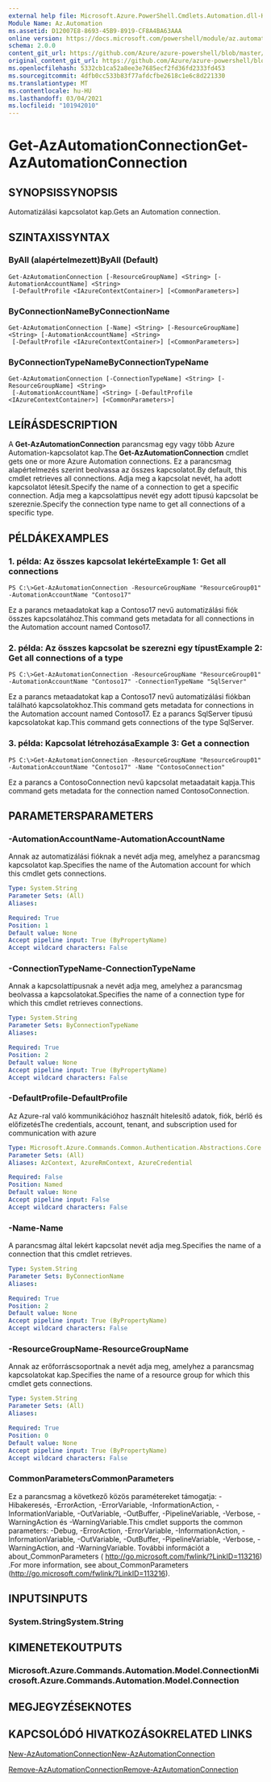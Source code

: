 ```yaml
---
external help file: Microsoft.Azure.PowerShell.Cmdlets.Automation.dll-Help.xml
Module Name: Az.Automation
ms.assetid: D12007E8-8693-45B9-8919-CF8A4BA63AAA
online version: https://docs.microsoft.com/powershell/module/az.automation/get-azautomationconnection
schema: 2.0.0
content_git_url: https://github.com/Azure/azure-powershell/blob/master/src/Automation/Automation/help/Get-AzAutomationConnection.md
original_content_git_url: https://github.com/Azure/azure-powershell/blob/master/src/Automation/Automation/help/Get-AzAutomationConnection.md
ms.openlocfilehash: 5332cb1ca52a8ee3e7685ecf2fd36fd2333fd453
ms.sourcegitcommit: 4dfb0cc533b83f77afdcfbe2618c1e6c8d221330
ms.translationtype: MT
ms.contentlocale: hu-HU
ms.lasthandoff: 03/04/2021
ms.locfileid: "101942010"
---
```

# <span data-ttu-id="5f2c2-101">Get-AzAutomationConnection</span><span class="sxs-lookup"><span data-stu-id="5f2c2-101">Get-AzAutomationConnection</span></span>

## <span data-ttu-id="5f2c2-102">SYNOPSIS</span><span class="sxs-lookup"><span data-stu-id="5f2c2-102">SYNOPSIS</span></span>
<span data-ttu-id="5f2c2-103">Automatizálási kapcsolatot kap.</span><span class="sxs-lookup"><span data-stu-id="5f2c2-103">Gets an Automation connection.</span></span>

## <span data-ttu-id="5f2c2-104">SZINTAXIS</span><span class="sxs-lookup"><span data-stu-id="5f2c2-104">SYNTAX</span></span>

### <span data-ttu-id="5f2c2-105">ByAll (alapértelmezett)</span><span class="sxs-lookup"><span data-stu-id="5f2c2-105">ByAll (Default)</span></span>
```
Get-AzAutomationConnection [-ResourceGroupName] <String> [-AutomationAccountName] <String>
 [-DefaultProfile <IAzureContextContainer>] [<CommonParameters>]
```

### <span data-ttu-id="5f2c2-106">ByConnectionName</span><span class="sxs-lookup"><span data-stu-id="5f2c2-106">ByConnectionName</span></span>
```
Get-AzAutomationConnection [-Name] <String> [-ResourceGroupName] <String> [-AutomationAccountName] <String>
 [-DefaultProfile <IAzureContextContainer>] [<CommonParameters>]
```

### <span data-ttu-id="5f2c2-107">ByConnectionTypeName</span><span class="sxs-lookup"><span data-stu-id="5f2c2-107">ByConnectionTypeName</span></span>
```
Get-AzAutomationConnection [-ConnectionTypeName] <String> [-ResourceGroupName] <String>
 [-AutomationAccountName] <String> [-DefaultProfile <IAzureContextContainer>] [<CommonParameters>]
```

## <span data-ttu-id="5f2c2-108">LEÍRÁS</span><span class="sxs-lookup"><span data-stu-id="5f2c2-108">DESCRIPTION</span></span>
<span data-ttu-id="5f2c2-109">A **Get-AzAutomationConnection** parancsmag egy vagy több Azure Automation-kapcsolatot kap.</span><span class="sxs-lookup"><span data-stu-id="5f2c2-109">The **Get-AzAutomationConnection** cmdlet gets one or more Azure Automation connections.</span></span>
<span data-ttu-id="5f2c2-110">Ez a parancsmag alapértelmezés szerint beolvassa az összes kapcsolatot.</span><span class="sxs-lookup"><span data-stu-id="5f2c2-110">By default, this cmdlet retrieves all connections.</span></span>
<span data-ttu-id="5f2c2-111">Adja meg a kapcsolat nevét, ha adott kapcsolatot létesít.</span><span class="sxs-lookup"><span data-stu-id="5f2c2-111">Specify the name of a connection to get a specific connection.</span></span>
<span data-ttu-id="5f2c2-112">Adja meg a kapcsolattípus nevét egy adott típusú kapcsolat be szereznie.</span><span class="sxs-lookup"><span data-stu-id="5f2c2-112">Specify the connection type name to get all connections of a specific type.</span></span>

## <span data-ttu-id="5f2c2-113">PÉLDÁK</span><span class="sxs-lookup"><span data-stu-id="5f2c2-113">EXAMPLES</span></span>

### <span data-ttu-id="5f2c2-114">1. példa: Az összes kapcsolat lekérte</span><span class="sxs-lookup"><span data-stu-id="5f2c2-114">Example 1: Get all connections</span></span>
```
PS C:\>Get-AzAutomationConnection -ResourceGroupName "ResourceGroup01" -AutomationAccountName "Contoso17"
```

<span data-ttu-id="5f2c2-115">Ez a parancs metaadatokat kap a Contoso17 nevű automatizálási fiók összes kapcsolatához.</span><span class="sxs-lookup"><span data-stu-id="5f2c2-115">This command gets metadata for all connections in the Automation account named Contoso17.</span></span>

### <span data-ttu-id="5f2c2-116">2. példa: Az összes kapcsolat be szerezni egy típust</span><span class="sxs-lookup"><span data-stu-id="5f2c2-116">Example 2: Get all connections of a type</span></span>
```
PS C:\>Get-AzAutomationConnection -ResourceGroupName "ResourceGroup01" -AutomationAccountName "Contoso17" -ConnectionTypeName "SqlServer"
```

<span data-ttu-id="5f2c2-117">Ez a parancs metaadatokat kap a Contoso17 nevű automatizálási fiókban található kapcsolatokhoz.</span><span class="sxs-lookup"><span data-stu-id="5f2c2-117">This command gets metadata for connections in the Automation account named Contoso17.</span></span>
<span data-ttu-id="5f2c2-118">Ez a parancs SqlServer típusú kapcsolatokat kap.</span><span class="sxs-lookup"><span data-stu-id="5f2c2-118">This command gets connections of the type SqlServer.</span></span>

### <span data-ttu-id="5f2c2-119">3. példa: Kapcsolat létrehozása</span><span class="sxs-lookup"><span data-stu-id="5f2c2-119">Example 3: Get a connection</span></span>
```
PS C:\>Get-AzAutomationConnection -ResourceGroupName "ResourceGroup01" -AutomationAccountName "Contoso17" -Name "ContosoConnection"
```

<span data-ttu-id="5f2c2-120">Ez a parancs a ContosoConnection nevű kapcsolat metaadatait kapja.</span><span class="sxs-lookup"><span data-stu-id="5f2c2-120">This command gets metadata for the connection named ContosoConnection.</span></span>

## <span data-ttu-id="5f2c2-121">PARAMETERS</span><span class="sxs-lookup"><span data-stu-id="5f2c2-121">PARAMETERS</span></span>

### <span data-ttu-id="5f2c2-122">-AutomationAccountName</span><span class="sxs-lookup"><span data-stu-id="5f2c2-122">-AutomationAccountName</span></span>
<span data-ttu-id="5f2c2-123">Annak az automatizálási fióknak a nevét adja meg, amelyhez a parancsmag kapcsolatot kap.</span><span class="sxs-lookup"><span data-stu-id="5f2c2-123">Specifies the name of the Automation account for which this cmdlet gets connections.</span></span>

```yaml
Type: System.String
Parameter Sets: (All)
Aliases:

Required: True
Position: 1
Default value: None
Accept pipeline input: True (ByPropertyName)
Accept wildcard characters: False
```

### <span data-ttu-id="5f2c2-124">-ConnectionTypeName</span><span class="sxs-lookup"><span data-stu-id="5f2c2-124">-ConnectionTypeName</span></span>
<span data-ttu-id="5f2c2-125">Annak a kapcsolattípusnak a nevét adja meg, amelyhez a parancsmag beolvassa a kapcsolatokat.</span><span class="sxs-lookup"><span data-stu-id="5f2c2-125">Specifies the name of a connection type for which this cmdlet retrieves connections.</span></span>

```yaml
Type: System.String
Parameter Sets: ByConnectionTypeName
Aliases:

Required: True
Position: 2
Default value: None
Accept pipeline input: True (ByPropertyName)
Accept wildcard characters: False
```

### <span data-ttu-id="5f2c2-126">-DefaultProfile</span><span class="sxs-lookup"><span data-stu-id="5f2c2-126">-DefaultProfile</span></span>
<span data-ttu-id="5f2c2-127">Az Azure-ral való kommunikációhoz használt hitelesítő adatok, fiók, bérlő és előfizetés</span><span class="sxs-lookup"><span data-stu-id="5f2c2-127">The credentials, account, tenant, and subscription used for communication with azure</span></span>

```yaml
Type: Microsoft.Azure.Commands.Common.Authentication.Abstractions.Core.IAzureContextContainer
Parameter Sets: (All)
Aliases: AzContext, AzureRmContext, AzureCredential

Required: False
Position: Named
Default value: None
Accept pipeline input: False
Accept wildcard characters: False
```

### <span data-ttu-id="5f2c2-128">-Name</span><span class="sxs-lookup"><span data-stu-id="5f2c2-128">-Name</span></span>
<span data-ttu-id="5f2c2-129">A parancsmag által lekért kapcsolat nevét adja meg.</span><span class="sxs-lookup"><span data-stu-id="5f2c2-129">Specifies the name of a connection that this cmdlet retrieves.</span></span>

```yaml
Type: System.String
Parameter Sets: ByConnectionName
Aliases:

Required: True
Position: 2
Default value: None
Accept pipeline input: True (ByPropertyName)
Accept wildcard characters: False
```

### <span data-ttu-id="5f2c2-130">-ResourceGroupName</span><span class="sxs-lookup"><span data-stu-id="5f2c2-130">-ResourceGroupName</span></span>
<span data-ttu-id="5f2c2-131">Annak az erőforráscsoportnak a nevét adja meg, amelyhez a parancsmag kapcsolatokat kap.</span><span class="sxs-lookup"><span data-stu-id="5f2c2-131">Specifies the name of a resource group for which this cmdlet gets connections.</span></span>

```yaml
Type: System.String
Parameter Sets: (All)
Aliases:

Required: True
Position: 0
Default value: None
Accept pipeline input: True (ByPropertyName)
Accept wildcard characters: False
```

### <span data-ttu-id="5f2c2-132">CommonParameters</span><span class="sxs-lookup"><span data-stu-id="5f2c2-132">CommonParameters</span></span>
<span data-ttu-id="5f2c2-133">Ez a parancsmag a következő közös paramétereket támogatja: -Hibakeresés, -ErrorAction, -ErrorVariable, -InformationAction, -InformationVariable, -OutVariable, -OutBuffer, -PipelineVariable, -Verbose, -WarningAction és -WarningVariable.</span><span class="sxs-lookup"><span data-stu-id="5f2c2-133">This cmdlet supports the common parameters: -Debug, -ErrorAction, -ErrorVariable, -InformationAction, -InformationVariable, -OutVariable, -OutBuffer, -PipelineVariable, -Verbose, -WarningAction, and -WarningVariable.</span></span> <span data-ttu-id="5f2c2-134">További információt a about_CommonParameters ( http://go.microsoft.com/fwlink/?LinkID=113216) .</span><span class="sxs-lookup"><span data-stu-id="5f2c2-134">For more information, see about_CommonParameters (http://go.microsoft.com/fwlink/?LinkID=113216).</span></span>

## <span data-ttu-id="5f2c2-135">INPUTS</span><span class="sxs-lookup"><span data-stu-id="5f2c2-135">INPUTS</span></span>

### <span data-ttu-id="5f2c2-136">System.String</span><span class="sxs-lookup"><span data-stu-id="5f2c2-136">System.String</span></span>

## <span data-ttu-id="5f2c2-137">KIMENETEK</span><span class="sxs-lookup"><span data-stu-id="5f2c2-137">OUTPUTS</span></span>

### <span data-ttu-id="5f2c2-138">Microsoft.Azure.Commands.Automation.Model.Connection</span><span class="sxs-lookup"><span data-stu-id="5f2c2-138">Microsoft.Azure.Commands.Automation.Model.Connection</span></span>

## <span data-ttu-id="5f2c2-139">MEGJEGYZÉSEK</span><span class="sxs-lookup"><span data-stu-id="5f2c2-139">NOTES</span></span>

## <span data-ttu-id="5f2c2-140">KAPCSOLÓDÓ HIVATKOZÁSOK</span><span class="sxs-lookup"><span data-stu-id="5f2c2-140">RELATED LINKS</span></span>

[<span data-ttu-id="5f2c2-141">New-AzAutomationConnection</span><span class="sxs-lookup"><span data-stu-id="5f2c2-141">New-AzAutomationConnection</span></span>](./New-AzAutomationConnection.md)

[<span data-ttu-id="5f2c2-142">Remove-AzAutomationConnection</span><span class="sxs-lookup"><span data-stu-id="5f2c2-142">Remove-AzAutomationConnection</span></span>](./Remove-AzAutomationConnection.md)


